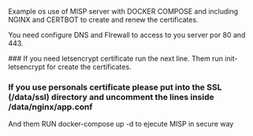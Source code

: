 Example os use of MISP server with DOCKER COMPOSE and including NGINX and CERTBOT to create and renew the certificates.

You need configure DNS and FIrewall to access to you server por 80 and 443.


### If you need letsencrypt certificate run the next line.
Them run init-letsencrypt for create the certificates.

### If you use personals certificate please put into the SSL (/data/ssl) directory and uncomment the lines inside /data/nginx/app.conf
And them RUN docker-compose up -d to ejecute MISP in secure way